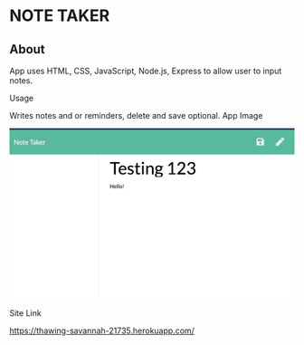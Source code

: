 # NOTE TAKER

## About

App uses HTML, CSS, JavaScript, Node.js, Express to allow user to input notes. 



Usage

Writes notes and or reminders, delete and save optional.
App Image

<img src="https://github.com/triathao/Note-Taker/blob/main/public/assets/Screen%20Shot%202020-12-19%20at%206.42.36%20PM.png?raw=true" alt="">



Site Link

<a href="https://thawing-savannah-21735.herokuapp.com/">https://thawing-savannah-21735.herokuapp.com/</a>